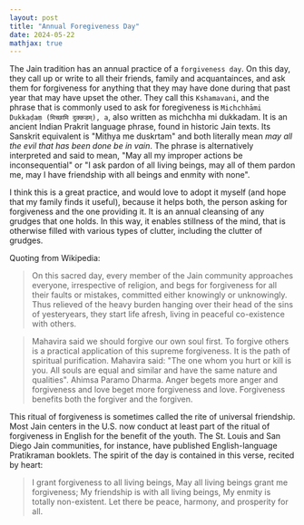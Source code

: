 ```yaml
---
layout: post
title: "Annual Foregiveness Day"
date: 2024-05-22
mathjax: true
---
```


The Jain tradition has an annual practice of a `forgiveness day`. On this day, they call up or write to all their friends, family and acquantainces, and ask them for forgiveness for anything that they may have done during that past year that may have upset the other. They call this `Kshamavani`, and the phrase that is commonly used to ask for foregiveness is `Michchhāmi Dukkaḍaṃ (मिच्छामि दुक्कडम्), a`, also written as michchha mi dukkadam. It is an ancient Indian Prakrit language phrase, found in historic Jain texts. Its Sanskrit equivalent is "Mithya me duskrtam" and both literally mean _may all the evil that has been done be in vain_. The phrase is alternatively interpreted and said to mean, "May all my improper actions be inconsequential" or "I ask pardon of all living beings, may all of them pardon me, may I have friendship with all beings and enmity with none".

I think this is a great practice, and would love to adopt it myself (and hope that my family finds it useful), because it helps both, the person asking for forgiveness and the one providing it. It is an annual cleansing of any grudges that one holds. In this way, it enables stillness of the mind, that is otherwise filled with various types of clutter, including the clutter of grudges. 

Quoting from Wikipedia: 

> On this sacred day, every member of the Jain community approaches everyone, irrespective of religion, and begs for forgiveness for all their faults or mistakes, committed either knowingly or unknowingly. Thus relieved of the heavy burden hanging over their head of the sins of yesteryears, they start life afresh, living in peaceful co-existence with others. 

> Mahavira said we should forgive our own soul first. To forgive others is a practical application of this supreme forgiveness. It is the path of spiritual purification. Mahavira said: "The one whom you hurt or kill is you. All souls are equal and similar and have the same nature and qualities". Ahimsa Paramo Dharma. Anger begets more anger and forgiveness and love beget more forgiveness and love. Forgiveness benefits both the forgiver and the forgiven.

This ritual of forgiveness is sometimes called the rite of universal friendship. Most Jain centers in the U.S. now conduct at least part of the ritual of forgiveness in English for the benefit of the youth. The St. Louis and San Diego Jain communities, for instance, have published English-language Pratikraman booklets. The spirit of the day is contained in this verse, recited by heart:

>I grant forgiveness to all living beings,
>May all living beings grant me forgiveness;
>My friendship is with all living beings,
>My enmity is totally non-existent.
>Let there be peace, harmony, and prosperity for all.
